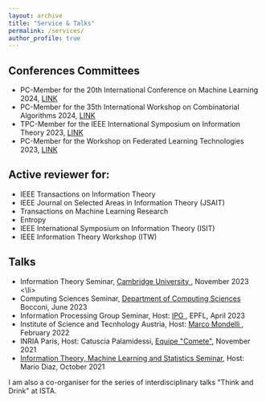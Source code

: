 ```yaml
---
layout: archive
title: "Service & Talks"
permalink: /services/
author_profile: true
---
```


<h2> Conferences Committees</h2>
<ul>
<li> PC-Member for the 20th International Conference on Machine Learning 2024, <a href="https://www.mlearning-conf.org/">LINK</a></li>
<li> PC-Member for the 35th International Workshop on Combinatorial Algorithms 2024, <a href="http://iwoca2024.di.unisa.it/">LINK</a> </li>
<li> TPC-Member for the IEEE International Symposium on Information Theory 2023, <a href="https://isit2023.org/">LINK</a></li>
<li> PC-Member for the Workshop on Federated Learning Technologies 2023, <a href="https://flw.di.unito.it/">LINK</a></li>
  
</ul>

<h2>Active reviewer for:</h2>
<ul>
<li> IEEE Transactions on Information Theory</li>
<li> IEEE Journal on Selected Areas in Information Theory (JSAIT) </li>
<li> Transactions on Machine Learning Research </li>
<li> Entropy </li>
<li> IEEE International Symposium on Information Theory (ISIT) </li>
<li> IEEE Information Theory Workshop (ITW) </li>
</ul>

<h2> Talks </h2>
<ul> 
<li> Information Theory Seminar, <a href="https://talks.cam.ac.uk/talk/index/205438"> Cambridge University </a>, November 2023 <\li>
<li> Computing Sciences Seminar, <a href="https://cs.unibocconi.eu/events/functional-perspective-information-measures-dr-amedeo-roberto-esposito"> Department of Computing Sciences </a> Bocconi, June 2023 </li>
<li> Information Processing Group Seminar, Host: <a href="https://www.epfl.ch/schools/ic/ipg/"> IPG </a> , EPFL, April 2023 </li>
<li> Institute of Science and Tecnhology Austria, Host: <a href="http://marcomondelli.com"> Marco Mondelli </a>,  February 2022  </li>
<li> INRIA Paris, Host: Catuscia Palamidessi, <a href="https://team.inria.fr/Comete/"> Equipe "Comete"</a>, November 2021  </li>
<li> <a href="https://mariodiaztorres.com/itmlss21f.html"> Information Theory, Machine Learning and Statistics Seminar</a>, Host: Mario Diaz, October 2021  </li>
</ul>

I am also a co-organiser for the series of interdisciplinary talks "Think and Drink" at ISTA.
